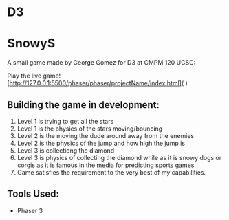 # D3 
# SnowyS

A small game made by George Gomez for D3 at CMPM 120 UCSC:

Play the live game! [http://127.0.0.1:5500/phaser/phaser/projectName/index.html]( )

## Building the game in development:
1. Level 1 is trying to get all the stars
2. Level 1 is the physics of the stars moving/bouncing
3. Level 2 is the moving the dude around away from the enemies
4. Level 2 is the physics of the jump and how high the jump is
5. Level 3 is collectiong the diamond
6. Level 3 is physics of collecting the diamond while as it is snowy dogs or corgis as it is famous in the media for predicting sports games
7. Game satisfies the requirement to the very best of my capabilities.

## Tools Used:
- Phaser 3
